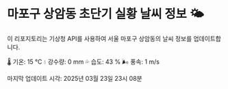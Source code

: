 
# 마포구 상암동 초단기 실황 날씨 정보 🌤️

이 리포지토리는 기상청 API를 사용하여 서울 마포구 상암동의 날씨 정보를 업데이트합니다. 

🌡️ 기온: 15 ℃
💧 강수량: 0 mm
💦 습도: 43 %
🌬️ 풍속: 1 m/s

마지막 업데이트 시각: 2025년 03월 23일 23시 08분    
